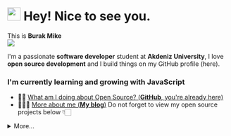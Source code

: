 <h1><img src="https://emojis.slackmojis.com/emojis/images/1531849430/4246/blob-sunglasses.gif?1531849430" width="30"/> Hey! Nice to see you.</h1>

This is **Burak Mike**  
![](https://estruyf-github.azurewebsites.net/api/VisitorHit?user=MahykBurak&repo=github-visitors-badge&countColorcountColor&countColor=%237B1E7A)

I'm a passionate **software developer** student at **Akdeniz University**,
I love **open source development** and I build things on my GitHub profile (here). 

### I'm currently learning and growing with JavaScript

- 🤟🏽  [What am I doing about Open Source? (**GitHub**, you're already here)](https://github.com/f)
- 👨🏽‍💻  [More about me  (**My blog**)](http://burakmike.herokuapp.com)
Do not forget to view my open source projects below 👇🏻


<details>
  <summary>More...</summary>
  <p float="center">
  <img src="https://github-readme-stats.vercel.app/api?username=MahykBurak&show_icons=true&count_private=true&theme=dark" />
  <img src="https://github-readme-stats.vercel.app/api/top-langs/?username=MahykBurak&theme=dark">
  </p>
</details>

